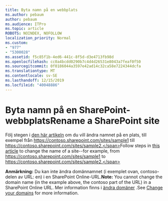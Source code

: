 ```yaml
---
title: Byta namn på en webbplats
ms.author: pebaum
author: pebaum
ms.audience: ITPro
ms.topic: article
ROBOTS: NOINDEX, NOFOLLOW
localization_priority: Normal
ms.custom:
- "977"
- "5300028"
ms.assetid: f5c85f1b-4ed6-441c-8f5d-d3e4713fb98d
ms.openlocfilehash: cc0a4bcdd0290b7c4d4d26531e8043a7feaf0f50
ms.sourcegitcommit: 0f0186044a3597e42ad14c32ca58e7224344dcfa
ms.translationtype: MT
ms.contentlocale: sv-SE
ms.lasthandoff: 12/15/2019
ms.locfileid: "40048886"
---
```

# <a name="rename-a-sharepoint-site"></a><span data-ttu-id="c98a3-102">Byta namn på en SharePoint-webbplats</span><span class="sxs-lookup"><span data-stu-id="c98a3-102">Rename a SharePoint site</span></span>

<span data-ttu-id="c98a3-103">Följ stegen i [den här artikeln](https://docs.microsoft.com/sharepoint/change-site-address) om du vill ändra namnet på en plats, till exempel från https://contoso.sharepoint.com/sites/sample1 till https://contoso.sharepoint.com/sites/sample2.</span><span class="sxs-lookup"><span data-stu-id="c98a3-103">Follow steps in [this article](https://docs.microsoft.com/sharepoint/change-site-address) to change the name of a site--for example, from https://contoso.sharepoint.com/sites/sample1 to https://contoso.sharepoint.com/sites/sample2.</span></span>

<span data-ttu-id="c98a3-104">**Anmärkning:** Du kan inte ändra domännamnet (i exemplet ovan, contoso-delen av URL: en) i en SharePoint Online-URL.</span><span class="sxs-lookup"><span data-stu-id="c98a3-104">**Note:** You cannot change the domain name (in the example above, the contoso part of the URL) in a SharePoint Online URL.</span></span> <span data-ttu-id="c98a3-105">Mer information finns i [ändra domäner](https://go.microsoft.com/fwlink/?Linkid=2018696) .</span><span class="sxs-lookup"><span data-stu-id="c98a3-105">See [Change your domains](https://go.microsoft.com/fwlink/?Linkid=2018696) for more information.</span></span>
  